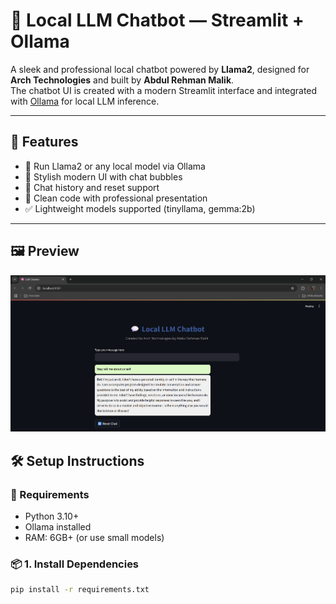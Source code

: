 # 💬 Local LLM Chatbot — Streamlit + Ollama

A sleek and professional local chatbot powered by **Llama2**, designed for **Arch Technologies** and built by **Abdul Rehman Malik**.  
The chatbot UI is created with a modern Streamlit interface and integrated with [Ollama](https://ollama.com) for local LLM inference.

---

## 🚀 Features

- 🧠 Run Llama2 or any local model via Ollama
- 🎨 Stylish modern UI with chat bubbles
- 🔁 Chat history and reset support
- 🧼 Clean code with professional presentation
- ✅ Lightweight models supported (tinyllama, gemma:2b)

---

## 🖼️ Preview

![Chatbot Preview](Assests/preview.png)








## 🛠️ Setup Instructions

### 🔧 Requirements

- Python 3.10+
- Ollama installed
- RAM: 6GB+ (or use small models)

### 📦 1. Install Dependencies

```bash
pip install -r requirements.txt
